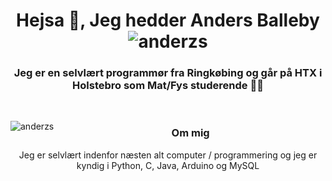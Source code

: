 <h1 align="center">Hejsa 👋, Jeg hedder Anders Balleby  <img src="https://komarev.com/ghpvc/?username=anderzs&label=Profile%20views&color=0e75b6&style=flat" alt="anderzs" /></h1> 
<h3 align="center"> Jeg er en selvlært programmør fra Ringkøbing og går på HTX i Holstebro som Mat/Fys studerende 👨‍🎓</h3>

<br />
<p><img align="left" src="https://github-readme-stats.vercel.app/api/top-langs?username=anderzs&show_icons=true&locale=en&layout=compact" alt="anderzs" /></p>
<div>
  <h3 style="bold" align="center">Om mig</h3>
  <p align="center">Jeg er selvlært indenfor næsten alt computer / programmering og jeg er kyndig i Python, C, Java, Arduino og MySQL</p>
  <br />
</div>
